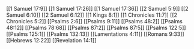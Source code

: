 [[1 Samuel 17:9]]
[[1 Samuel 17:26]]
[[1 Samuel 17:36]]
[[2 Samuel 5:9]]
[[2 Samuel 6:10]]
[[2 Samuel 6:12]]
[[1 Kings 8:1]]
[[1 Chronicles 11:7]]
[[2 Chronicles 5:2]]
[[Psalms 2:6]]
[[Psalms 9:11]]
[[Psalms 48:2]]
[[Psalms 48:12]]
[[Psalms 78:68]]
[[Psalms 87:2]]
[[Psalms 87:5]]
[[Psalms 122:5]]
[[Psalms 125:1]]
[[Psalms 132:13]]
[[Lamentations 4:11]]
[[Romans 9:33]]
[[Hebrews 12:22]]
[[Revelation 14:1]]

